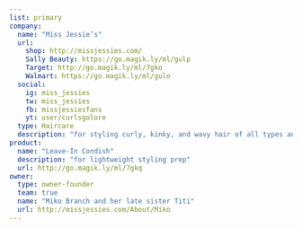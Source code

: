 ```yaml
---
list: primary
company:
  name: "Miss Jessie’s"
  url:
    shop: http://missjessies.com/
    Sally Beauty: https://go.magik.ly/ml/gulp
    Target: http://go.magik.ly/ml/7gko
    Walmart: https://go.magik.ly/ml/gulo
  social:
    ig: miss_jessies
    tw: miss_jessies
    fb: missjessiesfans
    yt: user/curlsgolore
  type: Haircare
  description: "for styling curly, kinky, and wavy hair of all types and textures"
product:
  name: "Leave-In Condish"
  description: "for lightweight styling prep"
  url: http://go.magik.ly/ml/7gkq
owner:
  type: owner-founder
  team: true
  name: "Miko Branch and her late sister Titi"
  url: http://missjessies.com/About/Miko
---
```

